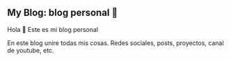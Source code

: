 ## My Blog: blog personal 🚀

Hola 👋 
Este es mi blog personal

En este blog unire todas mis cosas.
Redes sociales, posts, proyectos, canal de youtube, etc.